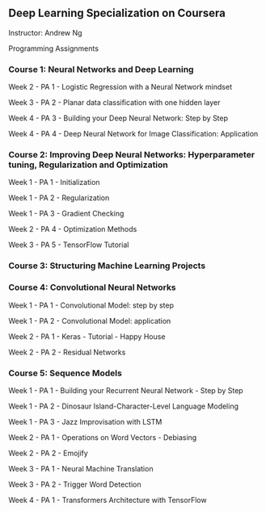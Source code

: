 ## Deep Learning Specialization on Coursera

Instructor: Andrew Ng

Programming Assignments
### Course 1: Neural Networks and Deep Learning

Week 2 - PA 1 - Logistic Regression with a Neural Network mindset

Week 3 - PA 2 - Planar data classification with one hidden layer

Week 4 - PA 3 - Building your Deep Neural Network: Step by Step

Week 4 - PA 4 - Deep Neural Network for Image Classification: Application

### Course 2: Improving Deep Neural Networks: Hyperparameter tuning, Regularization and Optimization

Week 1 - PA 1 - Initialization

Week 1 - PA 2 - Regularization

Week 1 - PA 3 - Gradient Checking

Week 2 - PA 4 - Optimization Methods

Week 3 - PA 5 - TensorFlow Tutorial

### Course 3: Structuring Machine Learning Projects

### Course 4: Convolutional Neural Networks

Week 1 - PA 1 - Convolutional Model: step by step

Week 1 - PA 2 - Convolutional Model: application

Week 2 - PA 1 - Keras - Tutorial - Happy House

Week 2 - PA 2 - Residual Networks

### Course 5: Sequence Models

Week 1 - PA 1 - Building your Recurrent Neural Network - Step by Step

Week 1 - PA 2 - Dinosaur Island-Character-Level Language Modeling

Week 1 - PA 3 - Jazz Improvisation with LSTM

Week 2 - PA 1 - Operations on Word Vectors - Debiasing

Week 2 - PA 2 - Emojify

Week 3 - PA 1 - Neural Machine Translation

Week 3 - PA 2 - Trigger Word Detection

Week 4 - PA 1 - Transformers Architecture with TensorFlow

